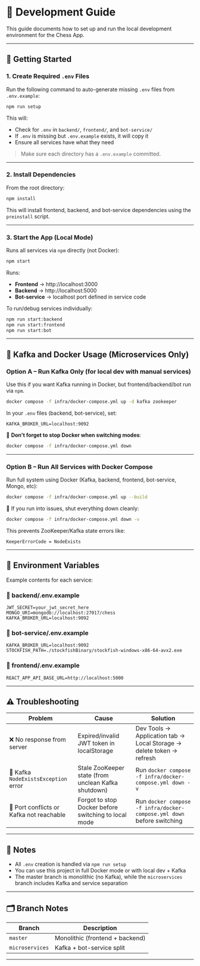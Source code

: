 # 🧪 Development Guide

This guide documents how to set up and run the local development environment for the Chess App.

---

## 🚀 Getting Started

### 1. Create Required `.env` Files

Run the following command to auto-generate missing `.env` files from `.env.example`:

```bash
npm run setup
```

This will:
- Check for `.env` in `backend/`, `frontend/`, and `bot-service/`
- If `.env` is missing but `.env.example` exists, it will copy it
- Ensure all services have what they need

> Make sure each directory has a `.env.example` committed.

---

### 2. Install Dependencies

From the root directory:

```bash
npm install
```

This will install frontend, backend, and bot-service dependencies using the `preinstall` script.

---

### 3. Start the App (Local Mode)

Runs all services via `npm` directly (not Docker):

```bash
npm start
```

Runs:
- **Frontend** → http://localhost:3000
- **Backend** → http://localhost:5000
- **Bot-service** → localhost port defined in service code

To run/debug services individually:

```bash
npm run start:backend
npm run start:frontend
npm run start:bot
```

---

## 🧩 Kafka and Docker Usage (Microservices Only)

### Option A – Run Kafka Only (for local dev with manual services)

Use this if you want Kafka running in Docker, but frontend/backend/bot run via `npm`.

```bash
docker compose -f infra/docker-compose.yml up -d kafka zookeeper
```

In your `.env` files (backend, bot-service), set:
```env
KAFKA_BROKER_URL=localhost:9092
```

🛑 **Don't forget to stop Docker when switching modes**:
```bash
docker compose -f infra/docker-compose.yml down
```

---

### Option B – Run All Services with Docker Compose

Run full system using Docker (Kafka, backend, frontend, bot-service, Mongo, etc):

```bash
docker compose -f infra/docker-compose.yml up --build
```

🛑 If you run into issues, shut everything down cleanly:
```bash
docker compose -f infra/docker-compose.yml down -v
```

This prevents ZooKeeper/Kafka state errors like:
```
KeeperErrorCode = NodeExists
```

---

## 🔐 Environment Variables

Example contents for each service:

### 📁 backend/.env.example
```env
JWT_SECRET=your_jwt_secret_here
MONGO_URI=mongodb://localhost:27017/chess
KAFKA_BROKER_URL=localhost:9092
```

### 📁 bot-service/.env.example
```env
KAFKA_BROKER_URL=localhost:9092
STOCKFISH_PATH=./stockfishBinary/stockfish-windows-x86-64-avx2.exe
```

### 📁 frontend/.env.example
```env
REACT_APP_API_BASE_URL=http://localhost:5000
```

---

## ⚠️ Troubleshooting

| Problem                                  | Cause                                                | Solution                                                               |
| ---------------------------------------- | ---------------------------------------------------- | ---------------------------------------------------------------------- |
| ❌ No response from server                | Expired/invalid JWT token in localStorage            | Dev Tools → Application tab → Local Storage → delete token → refresh   |
| 🐘 Kafka `NodeExistsException` error     | Stale ZooKeeper state (from unclean Kafka shutdown)  | Run `docker compose -f infra/docker-compose.yml down -v`               |
| 🛑 Port conflicts or Kafka not reachable | Forgot to stop Docker before switching to local mode | Run `docker compose -f infra/docker-compose.yml down` before switching |


---

## 🧠 Notes

- All `.env` creation is handled via `npm run setup`
- You can use this project in full Docker mode or with local dev + Kafka
- The master branch is monolithic (no Kafka), while the `microservices` branch includes Kafka and service separation

---

## 🗂️ Branch Notes

| Branch           | Description                    |
|------------------|--------------------------------|
| `master`         | Monolithic (frontend + backend) |
| `microservices`  | Kafka + bot-service split       |

---
